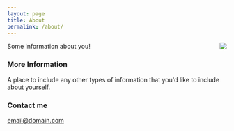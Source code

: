 ```yaml
---
layout: page
title: About
permalink: /about/
---
```


<img align="right" src="{{ site.baseurl }}/images/pfp.png">

Some information about you!

### More Information

A place to include any other types of information that you'd like to include about yourself.

### Contact me

[email@domain.com](mailto:email@domain.com)